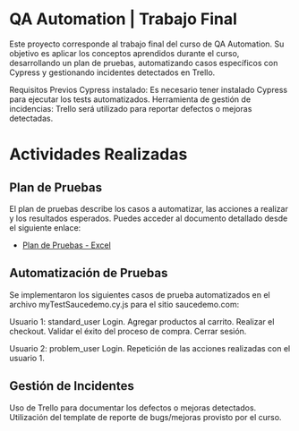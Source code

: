 # QA Automation | Trabajo Final


Este proyecto corresponde al trabajo final del curso de QA Automation. Su objetivo es aplicar los conceptos aprendidos durante el curso, desarrollando un plan de pruebas, automatizando casos específicos con Cypress y gestionando incidentes detectados en Trello.

Requisitos Previos
Cypress instalado: Es necesario tener instalado Cypress para ejecutar los tests automatizados.
Herramienta de gestión de incidencias: Trello será utilizado para reportar defectos o mejoras detectadas.

# Actividades Realizadas

## Plan de Pruebas  
El plan de pruebas describe los casos a automatizar, las acciones a realizar y los resultados esperados. Puedes acceder al documento detallado desde el siguiente enlace:  
- [Plan de Pruebas - Excel](https://docs.google.com/spreadsheets/d/18J58DFD9bDtqzA9eknBB6JO8qrG_eQl8/edit?usp=sharing&ouid=103850394186257193764&rtpof=true&sd=true)  

## Automatización de Pruebas

Se implementaron los siguientes casos de prueba automatizados en el archivo myTestSaucedemo.cy.js para el sitio saucedemo.com:

Usuario 1: standard_user
Login.
Agregar productos al carrito.
Realizar el checkout.
Validar el éxito del proceso de compra.
Cerrar sesión.

Usuario 2: problem_user
Login.
Repetición de las acciones realizadas con el usuario 1.

## Gestión de Incidentes

Uso de Trello para documentar los defectos o mejoras detectados.
Utilización del template de reporte de bugs/mejoras provisto por el curso.

